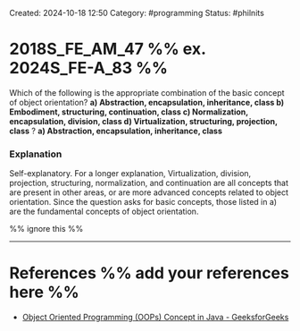 Created: 2024-10-18 12:50
Category: #programming
Status: #philnits



# 2018S_FE_AM_47 %% ex. 2024S_FE-A_83 %%

Which of the following is the appropriate combination of the basic concept of object orientation?
**a) Abstraction, encapsulation, inheritance, class
b) Embodiment, structuring, continuation, class
c) Normalization, encapsulation, division, class
d) Virtualization, structuring, projection, class**
?
**a) Abstraction, encapsulation, inheritance, class**
### Explanation
Self-explanatory.
For a longer explanation, Virtualization, division, projection, structuring, normalization, and continuation are all concepts that are present in other areas, or are more advanced concepts related to object orientation. Since the question asks for basic concepts, those listed in a) are the fundamental concepts of object orientation.




%% ignore this %%
<!--SR:!2025-02-25,4,270-->
---









# References %% add your references here %%
- [Object Oriented Programming (OOPs) Concept in Java - GeeksforGeeks](https://www.geeksforgeeks.org/object-oriented-programming-oops-concept-in-java/)